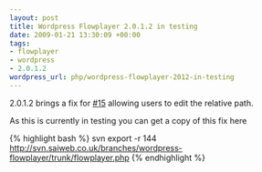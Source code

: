 ```yaml
--- 
layout: post
title: Wordpress Flowplayer 2.0.1.2 in testing
date: 2009-01-21 13:30:09 +00:00
tags: 
- flowplayer
- wordpress
- 2.0.1.2
wordpress_url: php/wordpress-flowplayer-2012-in-testing
---
```

2.0.1.2 brings a fix for <a href="http://trac.saiweb.co.uk/saiweb/ticket/15">#15</a> allowing users to edit the relative path.

As this is currently in testing you can get a copy of this fix here

{% highlight bash %}
svn export -r 144 http://svn.saiweb.co.uk/branches/wordpress-flowplayer/trunk/flowplayer.php
{% endhighlight %}
